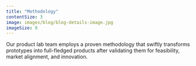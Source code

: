 ```yaml
---
title: "Methodology"
contentSize: 3
image: images/blog/blog-details-image.jpg
imageSize: 9
---
```


Our product lab team employs a proven methodology that swiftly transforms prototypes into 
full-fledged products after validating them for feasibility, market alignment, and 
innovation.

